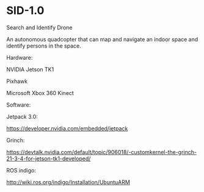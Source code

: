 # SID-1.0
Search and Identify Drone

An autonomous quadcopter that can map and navigate an indoor space and identify persons in the space.

Hardware:
  
  NVIDIA Jetson TK1
  
  Pixhawk
  
  Microsoft Xbox 360 Kinect

Software:

  Jetpack 3.0:
  
  https://developer.nvidia.com/embedded/jetpack
  
  Grinch:
  
  https://devtalk.nvidia.com/default/topic/906018/-customkernel-the-grinch-21-3-4-for-jetson-tk1-developed/
  
  ROS indigo:
  
  http://wiki.ros.org/indigo/Installation/UbuntuARM
  
